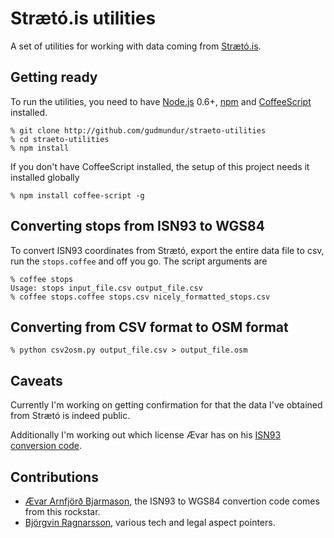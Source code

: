 # Strætó.is utilities

A set of utilities for working with data coming from [Strætó.is][straeto].

## Getting ready

To run the utilities, you need to have [Node.js][nodejs] 0.6+, [npm][npmjs] and [CoffeeScript][coffeescript] installed.

	% git clone http://github.com/gudmundur/straeto-utilities
	% cd straeto-utilities
	% npm install
	
If you don't have CoffeeScript installed, the setup of this project needs it installed globally
	
	% npm install coffee-script -g

## Converting stops from ISN93 to WGS84

To convert ISN93 coordinates from Strætó, export the entire data file to csv, run the `stops.coffee` and off you go. The script arguments are 

	% coffee stops
	Usage: stops input_file.csv output_file.csv
	% coffee stops.coffee stops.csv nicely_formatted_stops.csv

## Converting from CSV format to OSM format

	% python csv2osm.py output_file.csv > output_file.osm
	
## Caveats

Currently I'm working on getting confirmation for that the data I've obtained from Strætó is indeed public. 

Additionally I'm working out which license Ævar has on his [ISN93 conversion code][isn].

## Contributions

* [Ævar Arnfjörð Bjarmason](https://github.com/avar), the ISN93 to WGS84 convertion code comes from this rockstar.
* [Björgvin Ragnarsson](https://github.com/nifgraup), various tech and legal aspect pointers.


[straeto]: http://www.straeto.is
[nodejs]: http://nodejs.org
[npmjs]: http://npmjs.org
[coffeescript]: http://jashkenas.github.com/coffee-script/
[isn]: https://gist.github.com/585850
